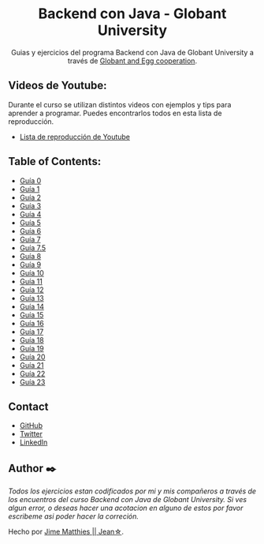 <h1 align="center">Backend con Java - Globant University</h1>

<div align="center">
Guias y ejercicios del programa Backend con Java de Globant University a través de <a href="https://globant.eggcooperation.com/" target="_blank">Globant and Egg cooperation</a>.
</div>

<!-- LISTA DE YOUTUBE -->

## Videos de Youtube:

Durante el curso se utilizan distintos videos con ejemplos y tips para aprender a programar. Puedes encontrarlos todos en esta lista de reproducción.

- [Lista de reproducción de Youtube](https://youtube.com/playlist?list=PLQ77MrE4f4tKN_NLQeICJ1rCjiLbj5r94)

<!-- TABLA DE CONTENIDOS -->

## Table of Contents:

- [Guía 0](https://github.com/JimeMatthies/BackendJavaGlobant/tree/master/Guia%200%20-%20Onboarding/Encuentro%201)
- [Guía 1](https://github.com/JimeMatthies/BackendJavaGlobant/tree/master/Guia%201%20-%20Introducci%C3%B3n%20al%20c%C3%B3digo)
- [Guía 2](https://github.com/JimeMatthies/BackendJavaGlobant/tree/master/Guia%202%20-%20Estructuras%20Selectivas)
- [Guía 3](https://github.com/JimeMatthies/BackendJavaGlobant/tree/master/Guia%203%20-%20Estructuras%20Repetitivas)
- [Guía 4](https://github.com/JimeMatthies/BackendJavaGlobant/tree/master/Guia%204%20-%20Subprogramas)
- [Guía 5](https://github.com/JimeMatthies/BackendJavaGlobant/tree/master/Guia%205%20-%20Arreglos)
- [Guía 6](https://github.com/JimeMatthies/BackendJavaGlobant/tree/master/Guia%206%20-%20Git%20con%20GitHub%201/Encuentro%2028%20-%20Git%20con%20Github%201)
- [Guía 7](https://github.com/JimeMatthies/BackendJavaGlobant/tree/master/Guia%207%20-%20Introducci%C3%B3n%20a%20Java/Encuentro%2029%20a%2038%20-%20Introducci%C3%B3n%20a%20Java)
- [Guía 7.5](https://github.com/JimeMatthies/BackendJavaGlobant/tree/master/Guia%207.5%20-%20Buenas%20Practicas%20de%20Java)
- [Guía 8](https://github.com/JimeMatthies/BackendJavaGlobant/tree/master/Guia%208%20-%20Java%20POO/Encuentro%2039%20a%2058%20-%20Java%20POO)
- [Guía 9](https://github.com/JimeMatthies/BackendJavaGlobant/tree/master/Guia%209%20-%20JUnit/Encuentro%2059%20a%2060%20-%20JUnit)
- [Guía 10](https://github.com/JimeMatthies/BackendJavaGlobant/tree/master/Guia%2010%20-%20Colecciones/Encuentro%2061%20a%2070%20-%20Colecciones)
- [Guía 11](https://github.com/JimeMatthies/BackendJavaGlobant/tree/master/Guia%2011%20-%20Relaciones%20entre%20clases/Encuentro%2071%20a%2080%20-%20Relaciones%20entre%20clases)
- [Guía 12](https://github.com/JimeMatthies/BackendJavaGlobant/tree/master/Guia%2012%20-%20Herencia/Encuentro%2081%20a%2089%20-%20Herencia)
- [Guía 13](https://github.com/JimeMatthies/BackendJavaGlobant/tree/master/Guia%2012%20-%20Herencia/Encuentro%2081%20a%2089%20-%20Herencia)
- [Guía 14](https://github.com/JimeMatthies/BackendJavaGlobant/tree/master/Guia%2012%20-%20Herencia/Encuentro%2081%20a%2089%20-%20Herencia)
- [Guía 15](https://github.com/JimeMatthies/BackendJavaGlobant/tree/master/Guia%2012%20-%20Herencia/Encuentro%2081%20a%2089%20-%20Herencia)
- [Guía 16](https://github.com/JimeMatthies/BackendJavaGlobant/tree/master/Guia%2012%20-%20Herencia/Encuentro%2081%20a%2089%20-%20Herencia)
- [Guía 17](https://github.com/JimeMatthies/BackendJavaGlobant/tree/master/Guia%2012%20-%20Herencia/Encuentro%2081%20a%2089%20-%20Herencia)
- [Guía 18](https://github.com/JimeMatthies/BackendJavaGlobant/tree/master/Guia%2012%20-%20Herencia/Encuentro%2081%20a%2089%20-%20Herencia)
- [Guía 19](https://github.com/JimeMatthies/BackendJavaGlobant/tree/master/Guia%2012%20-%20Herencia/Encuentro%2081%20a%2089%20-%20Herencia)
- [Guía 20](https://github.com/JimeMatthies/BackendJavaGlobant/tree/master/Guia%2012%20-%20Herencia/Encuentro%2081%20a%2089%20-%20Herencia)
- [Guía 21](https://github.com/JimeMatthies/BackendJavaGlobant/tree/master/Guia%2012%20-%20Herencia/Encuentro%2081%20a%2089%20-%20Herencia)
- [Guía 22](https://github.com/JimeMatthies/BackendJavaGlobant/tree/master/Guia%2012%20-%20Herencia/Encuentro%2081%20a%2089%20-%20Herencia)
- [Guía 23](https://github.com/JimeMatthies/BackendJavaGlobant/tree/master/Guia%2012%20-%20Herencia/Encuentro%2081%20a%2089%20-%20Herencia)

<!-- CONTACTO -->

## Contact

- [GitHub](https://github.com/JimeMatthies)
- [Twitter](https://twitter.com/JeanGreenStar)
- [LinkedIn](https://www.linkedin.com/in/jimematthies/)

<!-- FOOTER -->

## Author ✒️

_Todos los ejercicios estan codificados por mi y mis compañeros a través de los encuentros del curso Backend con Java de Globant University. Si ves algun error, o deseas hacer una acotacion en alguno de estos por favor escribeme asi poder hacer la correción._

Hecho por [Jime Matthies || Jean☆](https://github.com/JimeMatthies).
